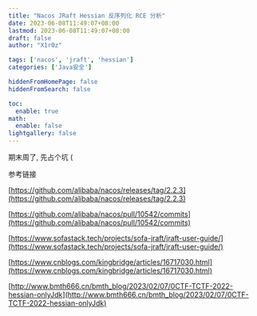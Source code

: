 ```yaml
---
title: "Nacos JRaft Hessian 反序列化 RCE 分析"
date: 2023-06-08T11:49:07+08:00
lastmod: 2023-06-08T11:49:07+08:00
draft: false
author: "X1r0z"

tags: ['nacos', 'jraft', 'hessian']
categories: ['Java安全']

hiddenFromHomePage: false
hiddenFromSearch: false

toc:
  enable: true
math:
  enable: false
lightgallery: false
---
```


期末周了, 先占个坑 (

<!--more-->

参考链接

[https://github.com/alibaba/nacos/releases/tag/2.2.3](https://github.com/alibaba/nacos/releases/tag/2.2.3)

[https://github.com/alibaba/nacos/pull/10542/commits](https://github.com/alibaba/nacos/pull/10542/commits)

[https://www.sofastack.tech/projects/sofa-jraft/jraft-user-guide/](https://www.sofastack.tech/projects/sofa-jraft/jraft-user-guide/)

[https://www.cnblogs.com/kingbridge/articles/16717030.html](https://www.cnblogs.com/kingbridge/articles/16717030.html)

[http://www.bmth666.cn/bmth_blog/2023/02/07/0CTF-TCTF-2022-hessian-onlyJdk](http://www.bmth666.cn/bmth_blog/2023/02/07/0CTF-TCTF-2022-hessian-onlyJdk)